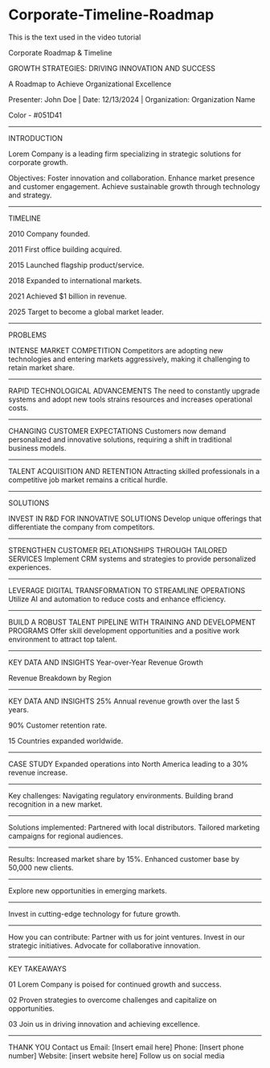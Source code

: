 # Corporate-Timeline-Roadmap
This is the text used in the video tutorial

Corporate Roadmap & Timeline

GROWTH STRATEGIES: DRIVING INNOVATION AND SUCCESS

A Roadmap to Achieve Organizational Excellence

Presenter: John Doe | Date: 12/13/2024 | Organization: Organization Name

Color - #051D41

------------------------------------------------------------------------------

INTRODUCTION

Lorem Company is a leading firm specializing in strategic solutions for corporate growth.

Objectives:
Foster innovation and collaboration.
Enhance market presence and customer engagement.
Achieve sustainable growth through technology and strategy.

------------------------------------------------------------------------------

TIMELINE

2010
Company founded.

2011
First office building acquired.

2015
Launched flagship product/service.

2018
Expanded to international markets.

2021
Achieved $1 billion in revenue.

2025
Target to become a global market leader.

-----------------------------------------------------------------------------

PROBLEMS

INTENSE MARKET COMPETITION
Competitors are adopting new technologies and entering markets aggressively, making it challenging to retain market share.

-----

RAPID TECHNOLOGICAL ADVANCEMENTS
The need to constantly upgrade systems and adopt new tools strains resources and increases operational costs.

-----

CHANGING CUSTOMER EXPECTATIONS
Customers now demand personalized and innovative solutions, requiring a shift in traditional business models.

-----

TALENT ACQUISITION AND RETENTION
Attracting skilled professionals in a competitive job market remains a critical hurdle.

------------------------------------------------------------------------------

SOLUTIONS

INVEST IN R&D FOR INNOVATIVE SOLUTIONS
Develop unique offerings that differentiate the company from competitors.

-----

STRENGTHEN CUSTOMER RELATIONSHIPS THROUGH TAILORED SERVICES
Implement CRM systems and strategies to provide personalized experiences.

-----

LEVERAGE DIGITAL TRANSFORMATION TO STREAMLINE OPERATIONS
Utilize AI and automation to reduce costs and enhance efficiency.

-----

BUILD A ROBUST TALENT PIPELINE WITH TRAINING AND DEVELOPMENT PROGRAMS
Offer skill development opportunities and a positive work environment to attract top talent.

------------------------------------------------------------------------------

KEY DATA AND INSIGHTS
Year-over-Year Revenue Growth

Revenue Breakdown by Region

-----------------------------------------------------------------------------

KEY DATA AND INSIGHTS
25%
Annual revenue growth over the last 5 years.

90%
Customer retention rate.

15
Countries expanded worldwide.

------------------------------------------------------------------------------

CASE STUDY
Expanded operations into North America leading to a 30% revenue increase.

-----

Key challenges:
Navigating regulatory environments.
Building brand recognition in a new market.

-----

Solutions implemented:
Partnered with local distributors.
Tailored marketing campaigns for regional audiences.

-----

Results:
Increased market share by 15%.
Enhanced customer base by 50,000 new clients.

-----

Explore new opportunities in emerging markets.

-----

Invest in cutting-edge technology for future growth.

-----

How you can contribute:
Partner with us for joint ventures.
Invest in our strategic initiatives.
Advocate for collaborative innovation.

-----------------------------------------------------------------------------

KEY TAKEAWAYS

01
Lorem Company is poised for continued growth and success.

02
Proven strategies to overcome challenges and capitalize on opportunities.

03
Join us in driving innovation and achieving excellence.

----------------------------------------------------------------------------

THANK YOU
Contact us
Email: [Insert email here]
Phone: [Insert phone number]
Website: [insert website here]
Follow us on social media
